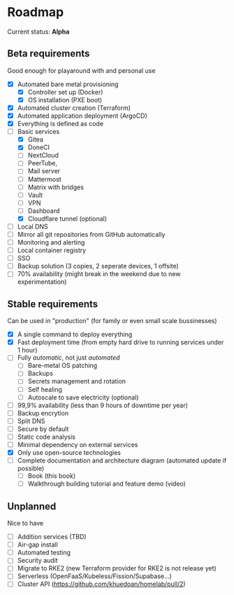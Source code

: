 # Roadmap

Current status: **Alpha**

## Beta requirements

Good enough for playaround with and personal use

- [x] Automated bare metal provisioning
  - [x] Controller set up (Docker)
  - [x] OS installation (PXE boot)
- [x] Automated cluster creation (Terraform)
- [x] Automated application deployment (ArgoCD)
- [x] Everything is defined as code
- [ ] Basic services
  - [x] Gitea
  - [x] DoneCI
  - [ ] NextCloud
  - [ ] PeerTube,
  - [ ] Mail server
  - [ ] Mattermost
  - [ ] Matrix with bridges
  - [ ] Vault
  - [ ] VPN
  - [ ] Dashboard
  - [x] Cloudflare tunnel (optional)
- [ ] Local DNS
- [ ] Mirror all git repositories from GitHub automatically
- [ ] Monitoring and alerting
- [ ] Local container registry
- [ ] SSO
- [ ] Backup solution (3 copies, 2 seperate devices, 1 offsite)
- [ ] 70% availability (might break in the weekend due to new experimentation)

## Stable requirements

Can be used in "production" (for family or even small scale bussinesses)

- [x] A single command to deploy everything
- [x] Fast deployment time (from empty hard drive to running services under 1 hour)
- [ ] Fully _automatic_, not just _automated_
  - [ ] Bare-metal OS patching
  - [ ] Backups
  - [ ] Secrets management and rotation
  - [ ] Self healing
  - [ ] Autoscale to save electricity (optional)
- [ ] 99,9% availability (less than 9 hours of downtime per year)
- [ ] Backup encrytion
- [ ] Split DNS
- [ ] Secure by default
- [ ] Static code analysis
- [ ] Minimal dependency on external services
- [x] Only use open-source technologies
- [ ] Complete documentation and architecture diagram (automated update if possible)
  - [ ] Book (this book)
  - [ ] Walkthrough building tutorial and feature demo (video)

## Unplanned

Nice to have

- [ ] Addition services (TBD)
- [ ] Air-gap install
- [ ] Automated testing
- [ ] Security audit
- [ ] Migrate to RKE2 (new Terraform provider for RKE2 is not release yet)
- [ ] Serverless (OpenFaaS/Kubeless/Fission/Supabase...)
- [ ] Cluster API (https://github.com/khuedoan/homelab/pull/2)
